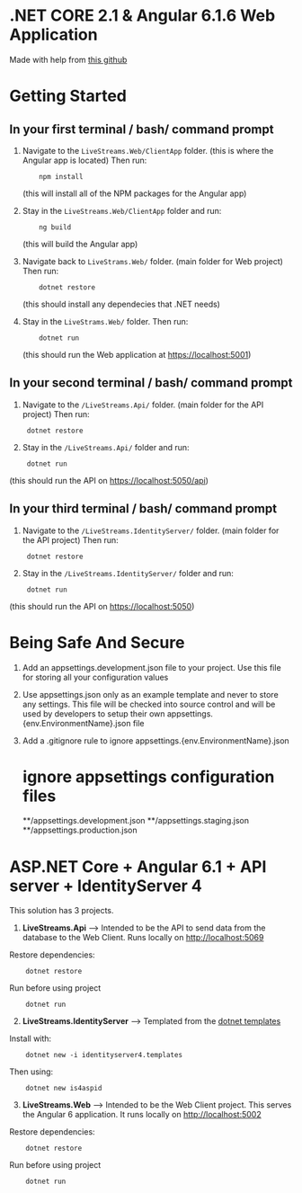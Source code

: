 # .NET CORE 2.1 & Angular 6.1.6 Web Application

Made with help from [this github](https://github.com/elanderson/Angular-Core-IdentityServer)

# Getting Started

## In your first terminal / bash/ command prompt

1.   Navigate to the `LiveStreams.Web/ClientApp` folder. (this is where the Angular app is located)
     Then run:

             npm install

     (this will install all of the NPM packages for the Angular app)

2.   Stay in the `LiveStreams.Web/ClientApp` folder and run:

             ng build

     (this will build the Angular app)

3.   Navigate back to `LiveStrams.Web/` folder. (main folder for Web project)
     Then run:

             dotnet restore

     (this should install any dependecies that .NET needs)

4.   Stay in the `LiveStrams.Web/` folder.
     Then run:

             dotnet run

     (this should run the Web application at [https://localhost:5001](https://localhost:5001))

## In your second terminal / bash/ command prompt

1.   Navigate to the `/LiveStreams.Api/` folder. (main folder for the API project)
     Then run:

          dotnet restore

2.   Stay in the `/LiveStreams.Api/` folder and run:

          dotnet run

(this should run the API on [https://localhost:5050/api](https://localhost:5050/api))

## In your third terminal / bash/ command prompt

1.   Navigate to the `/LiveStreams.IdentityServer/` folder. (main folder for the API project)
     Then run:

          dotnet restore

2.   Stay in the `/LiveStreams.IdentityServer/` folder and run:

          dotnet run

(this should run the API on [https://localhost:5050](https://localhost:5050))

# Being Safe And Secure

1.   Add an appsettings.development.json file to your project. Use this file for storing all your configuration values
2.   Use appsettings.json only as an example template and never to store any settings. This file will be checked into source control and will be used by developers to setup their own appsettings.{env.EnvironmentName}.json file
3.   Add a .gitignore rule to ignore appsettings.{env.EnvironmentName}.json

     # ignore appsettings configuration files

     **/appsettings.development.json
     **/appsettings.staging.json
     \*\*/appsettings.production.json

# ASP.NET Core + Angular 6.1 + API server + IdentityServer 4

This solution has 3 projects.

1. **LiveStreams.Api** --> Intended to be the API to send data from the database to the Web Client. Runs locally on [http://localhost:5069](http://localhost:5069)

Restore dependencies:

        dotnet restore

Run before using project

        dotnet run

2. **LiveStreams.IdentityServer** --> Templated from the [dotnet templates](https://github.com/IdentityServer/IdentityServer4.Templates)

Install with:

        dotnet new -i identityserver4.templates

Then using:

        dotnet new is4aspid

3. **LiveStreams.Web** --> Intended to be the Web Client project. This serves the Angular 6 application. It runs locally on [http://localhost:5002](http://localhost:5002)

Restore dependencies:

        dotnet restore

Run before using project

        dotnet run
